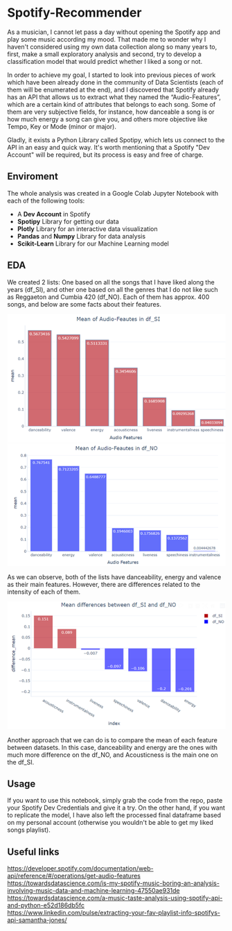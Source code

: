 # Spotify-Recommender

  As a musician, I cannot let pass a day without opening the Spotify app and play some music according my mood. That made me to wonder why I haven't considered using my own data collection along so many years to, first, make a small exploratory analysis and second, try to develop a classification model that would predict whether I liked a song or not.

In order to achieve my goal, I started to look into previous pieces of work which have been already done in the community of Data Scientists (each of them will be enumerated at the end), and I discovered that Spotify already has an API that allows us to extract what they named the “Audio-Features”, which are a certain kind of attributes that belongs to each song. Some of them are very subjective fields, for instance, how danceable a song is or how much energy a song can give you, and others more objective like Tempo, Key or Mode (minor or major).

Gladly, it exists a Python Library called Spotipy, which lets us connect to the API in an easy and quick way. It's worth mentioning that a Spotify "Dev Account" will be required, but its process is easy and free of charge.

  
 ## Enviroment
 
The whole analysis was created in a Google Colab Jupyter Notebook with each of the following tools:
 
- A **Dev Account** in Spotify
- **Spotipy** Library for getting our data
-	**Plotly** Library for an interactive data visualization
-	**Pandas** and **Numpy** Library for data analysis
-	**Scikit-Learn** Library for our Machine Learning model

## EDA
  
 We created 2 lists: One based on all the songs that I have liked along the years (df_SI), and other one based on all the genres that I do not like such as Reggaeton and Cumbia 420 (df_NO). Each of them has approx. 400 songs, and below are some facts about their features.
    
  ![alt text](https://github.com/agonzalezramos/Spotify-Recommender/blob/main/img1.png?raw=true)
  ![alt text](https://github.com/agonzalezramos/Spotify-Recommender/blob/main/img2.png?raw=true)
  
 As we can observe, both of the lists have danceability, energy and valence as their main features. However, there are differences related to the intensity of each of them.

  ![alt text](https://github.com/agonzalezramos/Spotify-Recommender/blob/main/img3.png?raw=true)
  
  Another approach that we can do is to compare the mean of each feature between datasets. In this case, danceability and energy are the ones with much more difference on the df_NO, and Acousticness is the main one on the df_SI.

 ## Usage
 
 If you want to use this notebook, simply grab the code from the repo, paste your Spotify Dev Credentials and give it a try. On the other hand, if you want to replicate the model, I have also left the processed final dataframe based on my personal account  (otherwise you wouldn't be able to get my liked songs playlist).


## Useful links

https://developer.spotify.com/documentation/web-api/reference/#/operations/get-audio-features <br />
https://towardsdatascience.com/is-my-spotify-music-boring-an-analysis-involving-music-data-and-machine-learning-47550ae931de <br />
https://towardsdatascience.com/a-music-taste-analysis-using-spotify-api-and-python-e52d186db5fc  <br />
https://www.linkedin.com/pulse/extracting-your-fav-playlist-info-spotifys-api-samantha-jones/ <br />
